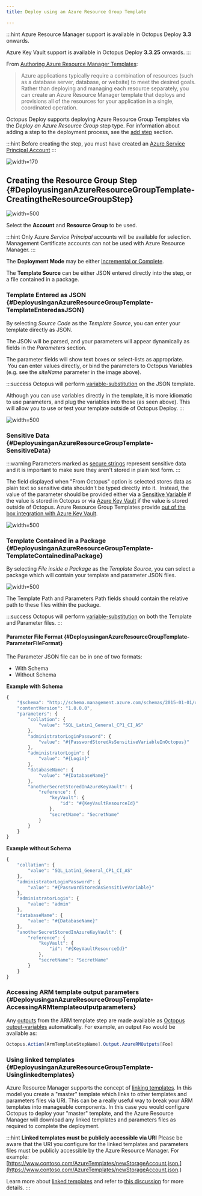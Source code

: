 ```yaml
---
title: Deploy using an Azure Resource Group Template

---
```



:::hint
Azure Resource Manager support is available in Octopus Deploy **3.3** onwards.


Azure Key Vault support is available in Octopus Deploy **3.3.25** onwards.
:::


From [Authoring Azure Resource Manager Templates](https://azure.microsoft.com/en-us/documentation/articles/resource-group-authoring-templates/):


> Azure applications typically require a combination of resources (such as a database server, database, or website) to meet the desired goals. Rather than deploying and managing each resource separately, you can create an Azure Resource Manager template that deploys and provisions all of the resources for your application in a single, coordinated operation.

Octopus Deploy supports deploying Azure Resource Group Templates via the *Deploy an Azure Resource Group* step type. For information about adding a step to the deployment process, see the [add step](http://docs.octopusdeploy.com/display/OD/Add+step) section.

:::hint
Before creating the step, you must have created an [Azure Service Principal Account](/docs/guides/azure-deployments/creating-an-azure-account/creating-an-azure-service-principal-account.md)
:::


![](/docs/images/5671696/5865905.png "width=170")

## Creating the Resource Group Step {#DeployusinganAzureResourceGroupTemplate-CreatingtheResourceGroupStep}


![](/docs/images/3702895/3964969.png "width=500")


Select the **Account** and **Resource Group** to be used.

:::hint
Only Azure *Service Principal* accounts will be available for selection. Management Certificate accounts can not be used with Azure Resource Manager.
:::





The **Deployment Mode** may be either [Incremental or Complete](https://azure.microsoft.com/en-in/documentation/articles/resource-group-template-deploy/#incremental-and-complete-deployments).


The **Template Source** can be either JSON entered directly into the step, or a file contained in a package.

### Template Entered as JSON  {#DeployusinganAzureResourceGroupTemplate-TemplateEnteredasJSON}


By selecting *Source Code* as the *Template Source*, you can enter your template directly as JSON.


The JSON will be parsed, and your parameters will appear dynamically as fields in the *Parameters* section.


The parameter fields will show text boxes or select-lists as appropriate.  You can enter values directly, or bind the parameters to Octopus Variables (e.g. see the *siteName* parameter in the image above).

:::success
Octopus will perform [variable-substitution](/docs/reference/variable-substitution-syntax.md) on the JSON template.


Although you can use variables directly in the template, it is more idiomatic to use parameters, and plug the variables into those (as seen above). This will allow you to use or test your template outside of Octopus Deploy.
:::


![](/docs/images/3702895/5865681.png "width=500")

### Sensitive Data {#DeployusinganAzureResourceGroupTemplate-SensitiveData}

:::warning
Parameters marked as [secure strings](https://azure.microsoft.com/en-us/documentation/articles/resource-group-authoring-templates/) represent sensitive data and it is important to make sure they aren't stored in plain text form.
:::


The field displayed when "From Octopus" option is selected stores data as plain text so sensitive data shouldn't be typed directly into it.  Instead, the value of the parameter should be provided either via a [Sensitive Variable](/docs/deploying-applications/variables/sensitive-variables.md) if the value is stored in Octopus or via [Azure Key Vault](https://azure.microsoft.com/en-us/documentation/articles/resource-manager-keyvault-parameter/) if the value is stored outside of Octopus. Azure Resource Group Templates provide [out of the box integration with Azure Key Vault](https://azure.microsoft.com/en-us/documentation/articles/resource-manager-keyvault-parameter/).


![](/docs/images/3702895/5865640.png "width=500")

### Template Contained in a Package {#DeployusinganAzureResourceGroupTemplate-TemplateContainedinaPackage}


By selecting *File inside a Package* as the *Template Source*, you can select a package which will contain your template and parameter JSON files.


![](/docs/images/3702895/3964971.png "width=500")


The Template Path and Parameters Path fields should contain the relative path to these files within the package.

:::success
Octopus will perform [variable-substitution](/docs/reference/variable-substitution-syntax.md) on both the Template and Parameter files.
:::

#### Parameter File Format {#DeployusinganAzureResourceGroupTemplate-ParameterFileFormat}


The Parameter JSON file can be in one of two formats:

- With Schema
- Without Schema


**Example with Schema**

```js
{
    "$schema": "http://schema.management.azure.com/schemas/2015-01-01/deploymentTemplate.json",
    "contentVersion": "1.0.0.0",
    "parameters": {
        "collation": {
            "value": "SQL_Latin1_General_CP1_CI_AS"
        },
        "administratorLoginPassword": {
            "value": "#{PasswordStoredAsSensitiveVariableInOctopus}"
        },
        "administratorLogin": {
            "value": "#{Login}"
        },
        "databaseName": {
            "value": "#{DatabaseName}"
        },
        "anotherSecretStoredInAzureKeyVault": {
            "reference": {
                "keyVault": {
                    "id": "#{KeyVaultResourceId}"
                },
                "secretName": "SecretName"
            }
        }
    }
}
```

**Example without Schema**

```js
{
    "collation": {
        "value": "SQL_Latin1_General_CP1_CI_AS"
    },
    "administratorLoginPassword": {
        "value": "#{PasswordStoredAsSensitiveVariable}"
    },
    "administratorLogin": {
        "value": "admin"
    },
    "databaseName": {
        "value": "#{DatabaseName}"
    },
    "anotherSecretStoredInAzureKeyVault": {
        "reference": {
            "keyVault": {
                "id": "#{KeyVaultResourceId}"
            },
            "secretName": "SecretName"
        }
    }
}

```

### Accessing ARM template output parameters {#DeployusinganAzureResourceGroupTemplate-AccessingARMtemplateoutputparameters}


Any [outputs](https://azure.microsoft.com/en-us/documentation/articles/resource-group-authoring-templates/#outputs) from the ARM template step are made available as [Octopus output-variables](/docs/deploying-applications/variables/output-variables.md) automatically. For example, an output `Foo` would be available as:

```powershell
Octopus.Action[ArmTemplateStepName].Output.AzureRMOutputs[Foo]
```

### Using linked templates {#DeployusinganAzureResourceGroupTemplate-Usinglinkedtemplates}


Azure Resource Manager supports the concept of [linking templates](https://docs.microsoft.com/en-us/azure/azure-resource-manager/resource-group-linked-templates). In this model you create a "master" template which links to other templates and parameters files via URI. This can be a really useful way to break your ARM templates into manageable components. In this case you would configure Octopus to deploy your "master" template, and the Azure Resource Manager will download any linked templates and parameters files as required to complete the deployment.

:::hint
**Linked templates must be publicly accessible via URI**
Please be aware that the URI you configure for the linked templates and parameters files must be publicly accessible by the Azure Resource Manager. For example: [https://www.contoso.com/AzureTemplates/newStorageAccount.json.](https://www.contoso.com/AzureTemplates/newStorageAccount.json.)


Learn more about [linked templates](https://docs.microsoft.com/en-us/azure/azure-resource-manager/resource-group-linked-templates) and refer to [this discussion](http://help.octopusdeploy.com/discussions/questions/7652-azure-resource-management-templates) for more details.
:::
